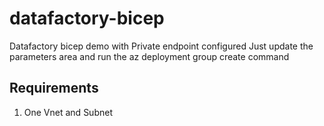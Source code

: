 # datafactory-bicep
Datafactory bicep demo with Private endpoint configured
Just update the parameters area and run the az deployment group create command

## Requirements
1) One Vnet and Subnet
